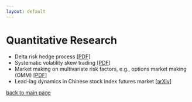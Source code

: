 ```yaml
---
layout: default
---
```


# Quantitative Research

* Delta risk hedge process [[PDF]](./pdfs/drafts/hedge.pdf)
* Systematic volatility skew trading [[PDF]](./pdfs/drafts/skew.pdf)
* Market making on multivariate risk factors, e.g., options market making (OMM) [[PDF]](./pdfs/drafts/utilityOMM.pdf)
* Lead-lag dynamics in Chinese stock index futures market [[arXiv]](https://arxiv.org/pdf/2501.03171)


[back to main page](./)
